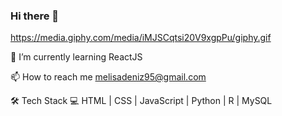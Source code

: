 ### Hi there 👋

https://media.giphy.com/media/iMJSCqtsi20V9xgpPu/giphy.gif

🌱 I’m currently learning ReactJS

📫 How to reach me melisadeniz95@gmail.com

🛠 Tech Stack 💻 HTML | CSS | JavaScript | Python | R | MySQL 

